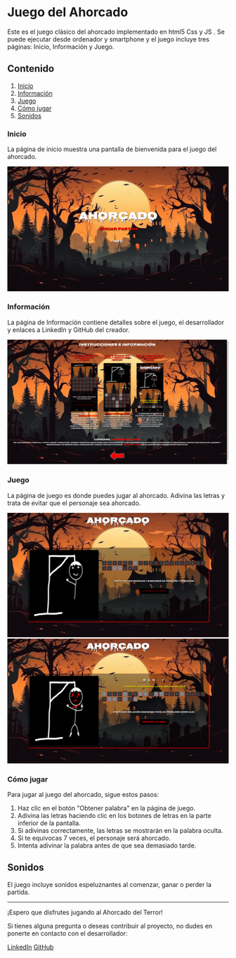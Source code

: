 # Juego del Ahorcado


Este es el juego clásico del ahorcado implementado en html5 <i class="fab fa-html5"></i> Css <i class="fab fa-css3"></i> y JS <i class="fab fa-js"></i>.
Se puede ejecutar desde ordenador y smartphone y el juego incluye tres páginas: Inicio, Información y Juego.

## Contenido

1. [Inicio](#inicio)
2. [Información](#información)
3. [Juego](#juego)
4. [Cómo jugar](#cómo-jugar)
5. [Sonidos](#sonidos)

### Inicio

La página de inicio muestra una pantalla de bienvenida para el juego del ahorcado.

![Página de Inicio](./img/imagen1.png)

### Información

La página de Información contiene detalles sobre el juego, el desarrollador y enlaces a LinkedIn y GitHub del creador.

![Página de Información](./img/imagenInfo.png)

### Juego

La página de juego es donde puedes jugar al ahorcado. Adivina las letras y trata de evitar que el personaje sea ahorcado.

![Página del Juego](./img/imagenJuego.png)
![Página del Juego](./img/finalJuego.png)

### Cómo jugar

Para jugar al juego del ahorcado, sigue estos pasos:

1. Haz clic en el botón "Obtener palabra" en la página de juego.
2. Adivina las letras haciendo clic en los botones de letras en la parte inferior de la pantalla.
3. Si adivinas correctamente, las letras se mostrarán en la palabra oculta.
4. Si te equivocas 7 veces, el personaje será ahorcado.
5. Intenta adivinar la palabra antes de que sea demasiado tarde.


## Sonidos

El juego incluye sonidos espeluznantes al comenzar, ganar o perder la partida.

---

¡Espero que disfrutes jugando al Ahorcado del Terror!

Si tienes alguna pregunta o deseas contribuir al proyecto, no dudes en ponerte en contacto con el desarrollador:

[<i class="fab fa-linkedin"></i> LinkedIn](https://www.linkedin.com/in/jes%C3%BAs-v%C3%A1zquez-mu%C3%B1oz-413685277/)
[<i class="fab fa-github"></i> GitHub](https://github.com/Vaz77)
